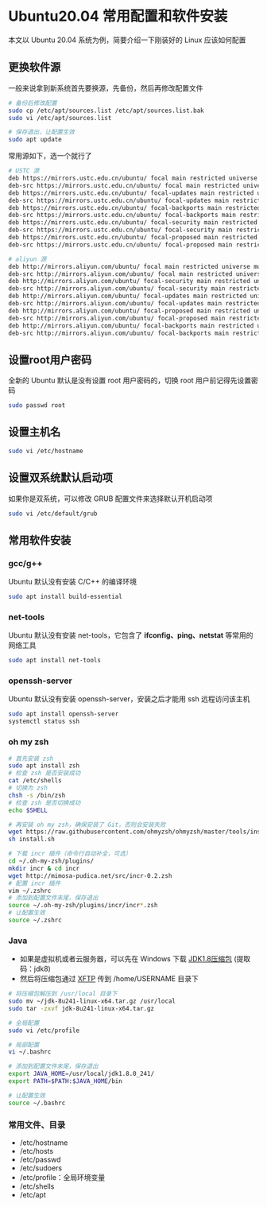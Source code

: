 # Ubuntu20.04 常用配置和软件安装 

本文以 Ubuntu 20.04 系统为例，简要介绍一下刚装好的 Linux 应该如何配置

## 更换软件源
一般来说拿到新系统首先要换源，先备份，然后再修改配置文件
```bash
# 备份后修改配置
sudo cp /etc/apt/sources.list /etc/apt/sources.list.bak
sudo vi /etc/apt/sources.list

# 保存退出，让配置生效
sudo apt update
```
常用源如下，选一个就行了
```bash
# USTC 源
deb https://mirrors.ustc.edu.cn/ubuntu/ focal main restricted universe multiverse
deb-src https://mirrors.ustc.edu.cn/ubuntu/ focal main restricted universe multiverse
deb https://mirrors.ustc.edu.cn/ubuntu/ focal-updates main restricted universe multiverse
deb-src https://mirrors.ustc.edu.cn/ubuntu/ focal-updates main restricted universe multiverse
deb https://mirrors.ustc.edu.cn/ubuntu/ focal-backports main restricted universe multiverse
deb-src https://mirrors.ustc.edu.cn/ubuntu/ focal-backports main restricted universe multiverse
deb https://mirrors.ustc.edu.cn/ubuntu/ focal-security main restricted universe multiverse
deb-src https://mirrors.ustc.edu.cn/ubuntu/ focal-security main restricted universe multiverse
deb https://mirrors.ustc.edu.cn/ubuntu/ focal-proposed main restricted universe multiverse
deb-src https://mirrors.ustc.edu.cn/ubuntu/ focal-proposed main restricted universe multiverse

# aliyun 源
deb http://mirrors.aliyun.com/ubuntu/ focal main restricted universe multiverse
deb-src http://mirrors.aliyun.com/ubuntu/ focal main restricted universe multiverse
deb http://mirrors.aliyun.com/ubuntu/ focal-security main restricted universe multiverse
deb-src http://mirrors.aliyun.com/ubuntu/ focal-security main restricted universe multiverse
deb http://mirrors.aliyun.com/ubuntu/ focal-updates main restricted universe multiverse
deb-src http://mirrors.aliyun.com/ubuntu/ focal-updates main restricted universe multiverse
deb http://mirrors.aliyun.com/ubuntu/ focal-proposed main restricted universe multiverse
deb-src http://mirrors.aliyun.com/ubuntu/ focal-proposed main restricted universe multiverse
deb http://mirrors.aliyun.com/ubuntu/ focal-backports main restricted universe multiverse
deb-src http://mirrors.aliyun.com/ubuntu/ focal-backports main restricted universe multiverse
```

## 设置root用户密码
全新的 Ubuntu 默认是没有设置 root 用户密码的，切换 root 用户前记得先设置密码
```bash
sudo passwd root
```

## 设置主机名
```bash
sudo vi /etc/hostname
```

## 设置双系统默认启动项
如果你是双系统，可以修改 GRUB 配置文件来选择默认开机启动项
```bash
sudo vi /etc/default/grub
```

## 常用软件安装
### gcc/g++
Ubuntu 默认没有安装 C/C++ 的编译环境
```bash
sudo apt install build-essential
```
### net-tools
Ubuntu 默认没有安装 net-tools，它包含了 **ifconfig、ping、netstat** 等常用的网络工具
```bash
sudo apt install net-tools
```
### openssh-server
Ubuntu 默认没有安装 openssh-server，安装之后才能用 ssh 远程访问该主机
```bash
sudo apt install openssh-server
systemctl status ssh
```

### oh my zsh
```bash
# 首先安装 zsh
sudo apt install zsh
# 检查 zsh 是否安装成功
cat /etc/shells
# 切换为 zsh
chsh -s /bin/zsh
# 检查 zsh 是否切换成功
echo $SHELL

# 再安装 oh my zsh，确保安装了 Git，否则会安装失败
wget https://raw.githubusercontent.com/ohmyzsh/ohmyzsh/master/tools/install.sh
sh install.sh

# 下载 incr 插件（命令行自动补全，可选）
cd ~/.oh-my-zsh/plugins/
mkdir incr & cd incr
wget http://mimosa-pudica.net/src/incr-0.2.zsh
# 配置 incr 插件
vim ~/.zshrc
# 添加到配置文件末尾，保存退出
source ~/.oh-my-zsh/plugins/incr/incr*.zsh
# 让配置生效
source ~/.zshrc
```

### Java
- 如果是虚拟机或者云服务器，可以先在 Windows 下载 [JDK1.8压缩包](https://pan.baidu.com/s/1zjriuEPC4pXF92lm1Ql0TQ) (提取码：jdk8)
- 然后将压缩包通过 [XFTP](https://www.xshell.com/zh/free-for-home-school/) 传到 /home/USERNAME 目录下
```bash
# 将压缩包解压到 /usr/local 目录下
sudo mv ~/jdk-8u241-linux-x64.tar.gz /usr/local
sudo tar -zxvf jdk-8u241-linux-x64.tar.gz

# 全局配置  
sudo vi /etc/profile

# 局部配置
vi ~/.bashrc 

# 添加到配置文件末尾，保存退出
export JAVA_HOME=/usr/local/jdk1.8.0_241/
export PATH=$PATH:$JAVA_HOME/bin

# 让配置生效
source ~/.bashrc
```

### 常用文件、目录
- /etc/hostname
- /etc/hosts
- /etc/passwd
- /etc/sudoers
- /etc/profile：全局环境变量
- /etc/shells
- /etc/apt



